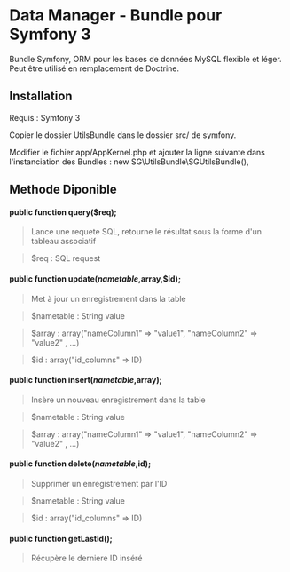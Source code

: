 # Data Manager - Bundle pour Symfony 3
Bundle Symfony, ORM pour les bases de données MySQL flexible et léger. Peut être utilisé en remplacement de Doctrine.
## Installation
Requis : Symfony 3 

Copier le dossier UtilsBundle dans le dossier src/ de symfony.

Modifier le fichier app/AppKernel.php et ajouter la ligne suivante dans l'instanciation des Bundles : new SG\UtilsBundle\SGUtilsBundle(),

## Methode Diponible

#### public function query($req);
>Lance une requete SQL, retourne le résultat sous la forme d'un tableau associatif

>$req : SQL request

#### public function update($nametable,$array,$id);
>Met à jour un enregistrement dans la table

>$nametable : String value

>$array : array("nameColumn1" => "value1", "nameColumn2" => "value2" , ...)

>$id : array("id_columns" => ID)

#### public function insert($nametable,$array);
>Insère un nouveau enregistrement dans la table

>$nametable : String value

>$array : array("nameColumn1" => "value1", "nameColumn2" => "value2" , ...)

#### public function delete($nametable,$id);
>Supprimer un enregistrement par l'ID

>$nametable : String value

>$id : array("id_columns" => ID)

#### public function getLastId();
>Récupère le derniere ID inséré

